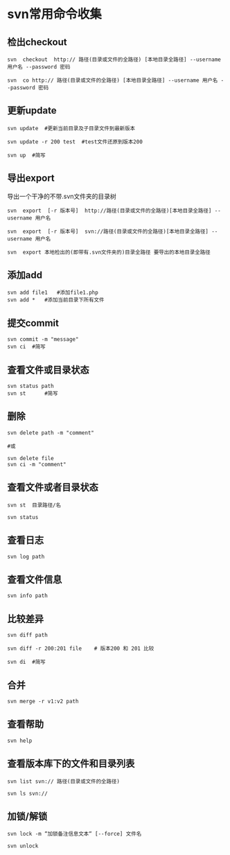 # svn常用命令收集

## 检出checkout

```shell
svn  checkout  http:// 路径(目录或文件的全路径) [本地目录全路径] --username 用户名 --password 密码

svn  co http:// 路径(目录或文件的全路径) [本地目录全路径] --username 用户名 --password 密码
```

## 更新update

```shell
svn update  #更新当前目录及子目录文件到最新版本

svn update -r 200 test  #test文件还原到版本200

svn up  #简写
```

## 导出export

导出一个干净的不带.svn文件夹的目录树

```shell
svn  export  [-r 版本号]  http://路径(目录或文件的全路径)[本地目录全路径] --username 用户名

svn  export  [-r 版本号]  svn://路径(目录或文件的全路径)[本地目录全路径] --username 用户名

svn  export 本地检出的(即带有.svn文件夹的)目录全路径 要导出的本地目录全路径
```

## 添加add

```shell
svn add file1   #添加file1.php
svn add *   #添加当前目录下所有文件
```

## 提交commit

```shell
svn commit -m "message" 
svn ci  #简写
```

## 查看文件或目录状态

```shell
svn status path
svn st      #简写
```

## 删除

```shell
svn delete path -m "comment"

#或

svn delete file 
svn ci -m "comment"
```

## 查看文件或者目录状态

```shell
svn st  目录路径/名

svn status
```

## 查看日志

```shell
svn log path
```

## 查看文件信息

```shell
svn info path
```

## 比较差异

```shell
svn diff path

svn diff -r 200:201 file    # 版本200 和 201 比较

svn di  #简写
```

## 合并

```shell
svn merge -r v1:v2 path
```

## 查看帮助

```shell
svn help
```

## 查看版本库下的文件和目录列表

```shell
svn list svn:// 路径(目录或文件的全路径)

svn ls svn://
```

## 加锁/解锁

```shell
svn lock -m “加锁备注信息文本“ [--force] 文件名 

svn unlock
```
